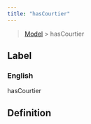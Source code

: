 ```yaml
---
title: "hasCourtier"
---
```


> [Model](./../) > hasCourtier

## Label

### English
hasCourtier


## Definition



    
